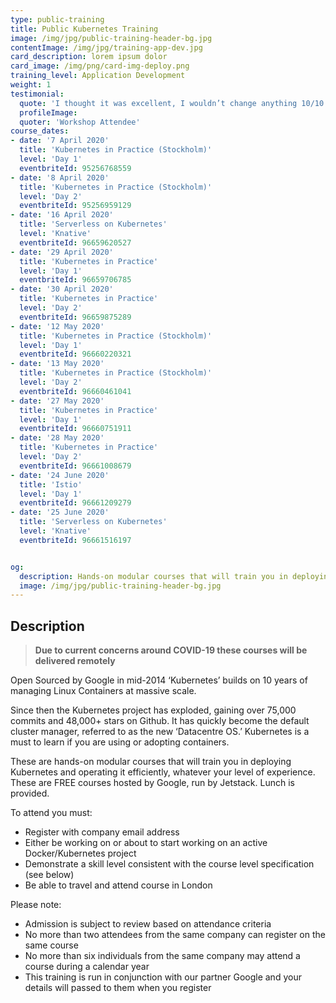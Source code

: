 ```yaml
---
type: public-training
title: Public Kubernetes Training
image: /img/jpg/public-training-header-bg.jpg
contentImage: /img/jpg/training-app-dev.jpg
card_description: lorem ipsum dolor
card_image: /img/png/card-img-deploy.png
training_level: Application Development
weight: 1
testimonial:
  quote: 'I thought it was excellent, I wouldn’t change anything 10/10'
  profileImage:
  quoter: 'Workshop Attendee'
course_dates:
- date: '7 April 2020'
  title: 'Kubernetes in Practice (Stockholm)'
  level: 'Day 1'
  eventbriteId: 95256768559
- date: '8 April 2020'
  title: 'Kubernetes in Practice (Stockholm)'
  level: 'Day 2'
  eventbriteId: 95256959129
- date: '16 April 2020'
  title: 'Serverless on Kubernetes'
  level: 'Knative'
  eventbriteId: 96659620527
- date: '29 April 2020'
  title: 'Kubernetes in Practice'
  level: 'Day 1'
  eventbriteId: 96659706785
- date: '30 April 2020'
  title: 'Kubernetes in Practice'
  level: 'Day 2'
  eventbriteId: 96659875289
- date: '12 May 2020'
  title: 'Kubernetes in Practice (Stockholm)'
  level: 'Day 1'
  eventbriteId: 96660220321
- date: '13 May 2020'
  title: 'Kubernetes in Practice (Stockholm)'
  level: 'Day 2'
  eventbriteId: 96660461041
- date: '27 May 2020'
  title: 'Kubernetes in Practice'
  level: 'Day 1'
  eventbriteId: 96660751911
- date: '28 May 2020'
  title: 'Kubernetes in Practice'
  level: 'Day 2'
  eventbriteId: 96661008679
- date: '24 June 2020'
  title: 'Istio'
  level: 'Day 1'
  eventbriteId: 96661209279
- date: '25 June 2020'
  title: 'Serverless on Kubernetes'
  level: 'Knative'
  eventbriteId: 96661516197


og:
  description: Hands-on modular courses that will train you in deploying Kubernetes and operating it efficiently
  image: /img/jpg/public-training-header-bg.jpg
---
```


## Description

> **Due to current concerns around COVID-19 these courses will be delivered
> remotely**

Open Sourced by Google in mid-2014 ‘Kubernetes’ builds on 10 years of managing
Linux Containers at massive scale.

Since then the Kubernetes project has exploded, gaining over 75,000 commits and
48,000+ stars on Github. It has quickly become the default cluster manager,
referred to as the new ‘Datacentre OS.’ Kubernetes is a must to learn if you are
using or adopting containers.

These are hands-on modular courses that will train you in deploying Kubernetes
and operating it efficiently, whatever your level of experience. These are FREE
courses hosted by Google, run by Jetstack. Lunch is provided.

To attend you must:

* Register with company email address
* Either be working on or about to start working on an active Docker/Kubernetes
  project
* Demonstrate a skill level consistent with the course level specification (see
  below)
* Be able to travel and attend course in London

Please note:

* Admission is subject to review based on attendance criteria
* No more than two attendees from the same company can register on the same
  course
* No more than six individuals from the same company may attend a course during
  a calendar year
* This training is run in conjunction with our partner Google and your details
  will passed to them when you register
